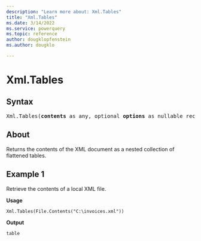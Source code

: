 ```yaml
---
description: "Learn more about: Xml.Tables"
title: "Xml.Tables"
ms.date: 3/14/2022
ms.service: powerquery
ms.topic: reference
author: dougklopfenstein
ms.author: dougklo

---
```

# Xml.Tables

## Syntax

<pre>
Xml.Tables(<b>contents</b> as any, optional <b>options</b> as nullable record, optional <b>encoding</b> as nullable number) as table
</pre>

## About

Returns the contents of the XML document as a nested collection of flattened tables.

## Example 1

Retrieve the contents of a local XML file.

**Usage**

```powerquery-m
Xml.Tables(File.Contents("C:\invoices.xml"))
```

**Output**

`table`
